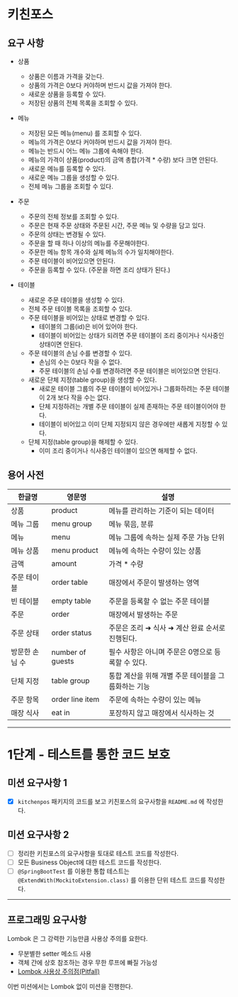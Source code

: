 # 키친포스

## 요구 사항

- 상품
  - 상품은 이름과 가격을 갖는다.
  - 상품의 가격은 0보다 커야하며 반드시 값을 가져야 한다.
  - 새로운 상품을 등록할 수 있다.
  - 저장된 상품의 전체 목록을 조회할 수 있다.

- 메뉴
  - 저장된 모든 메뉴(menu) 를 조회할 수 있다.
  - 메뉴의 가격은 0보다 커야하며 반드시 값을 가져야 한다.
  - 메뉴는 반드시 어느 메뉴 그룹에 속해야 한다.
  - 메뉴의 가격이 상품(product)의 금액 총합(가격 * 수량) 보다 크면 안된다.
  - 새로운 메뉴를 등록할 수 있다.
  - 새로운 메뉴 그룹을 생성할 수 있다.
  - 전체 메뉴 그룹을 조회할 수 있다.

- 주문
  - 주문의 전체 정보를 조회할 수 있다.
  - 주문은 현재 주문 상태와 주문된 시간, 주문 메뉴 및 수량을 담고 있다.
  - 주문의 상태는 변경될 수 있다.
  - 주문을 할 때 하나 이상의 메뉴를 주문해야한다.
  - 주문한 메뉴 항목 개수와 실제 메뉴의 수가 일치해야한다.
  - 주문 테이블이 비어있으면 안된다.
  - 주문을 등록할 수 있다. (주문을 하면 조리 상태가 된다.)

- 테이블
  - 새로운 주문 테이블을 생성할 수 있다.
  - 전체 주문 테이블 목록을 조회할 수 있다.
  - 주문 테이블을 비어있는 상태로 변경할 수 있다.
    - 테이블의 그룹(id)은 비어 있어야 한다.
    - 테이블이 비어있는 상태가 되려면 주문 테이블이 조리 중이거나 식사중인 상태이면 안된다.
  - 주문 테이블의 손님 수를 변경할 수 있다.
    - 손님의 수는 0보다 작을 수 없다.
    - 주문 테이블의 손님 수를 변경하려면 주문 테이블은 비어있으면 안된다.
  - 새로운 단체 지정(table group)을 생성할 수 있다.
    - 새로운 테이블 그룹의 주문 테이블이 비어있거나 그룹화하려는 주문 테이블이 2개 보다 작을 수는 없다.
    - 단체 지정하려는 개별 주문 테이블이 실제 존재하는 주문 테이블이어야 한다.
    - 테이블이 비어있고 이미 단체 지정되지 않은 경우에만 새롭게 지정할 수 있다.
  - 단체 지정(table group)을 해제할 수 있다.
    - 이미 조리 중이거나 식사중인 테이블이 있으면 해제할 수 없다.

## 용어 사전

| 한글명 | 영문명 | 설명 |
| --- | --- | --- |
| 상품 | product | 메뉴를 관리하는 기준이 되는 데이터 |
| 메뉴 그룹 | menu group | 메뉴 묶음, 분류 |
| 메뉴 | menu | 메뉴 그룹에 속하는 실제 주문 가능 단위 |
| 메뉴 상품 | menu product | 메뉴에 속하는 수량이 있는 상품 |
| 금액 | amount | 가격 * 수량 |
| 주문 테이블 | order table | 매장에서 주문이 발생하는 영역 |
| 빈 테이블 | empty table | 주문을 등록할 수 없는 주문 테이블 |
| 주문 | order | 매장에서 발생하는 주문 |
| 주문 상태 | order status | 주문은 조리 ➜ 식사 ➜ 계산 완료 순서로 진행된다. |
| 방문한 손님 수 | number of guests | 필수 사항은 아니며 주문은 0명으로 등록할 수 있다. |
| 단체 지정 | table group | 통합 계산을 위해 개별 주문 테이블을 그룹화하는 기능 |
| 주문 항목 | order line item | 주문에 속하는 수량이 있는 메뉴 |
| 매장 식사 | eat in | 포장하지 않고 매장에서 식사하는 것 |

---

# 1단계 - 테스트를 통한 코드 보호

## 미션 요구사항 1

- [x] `kitchenpos` 패키지의 코드를 보고 키친포스의 요구사항을 `README.md` 에 작성한다.

## 미션 요구사항 2

- [ ] 정리한 키친포스의 요구사항을 토대로 테스트 코드를 작성한다.
- [ ] 모든 Business Object에 대한 테스트 코드를 작성한다.
- [ ] `@SpringBootTest` 를 이용한 통합 테스트는 `@ExtendWith(MockitoExtension.class)` 를 이용한 단위 테스트 코드를 작성한다.

---

## 프로그래밍 요구사항

Lombok 은 그 강력한 기능만큼 사용상 주의를 요한다.

- 무분별한 setter 메소드 사용
- 객체 간에 상호 참조하는 경우 무한 루프에 빠질 가능성
- [Lombok 사용상 주의점(Pitfall)](https://kwonnam.pe.kr/wiki/java/lombok/pitfall)

이번 미션에서는 Lombok 없이 미션을 진행한다.
